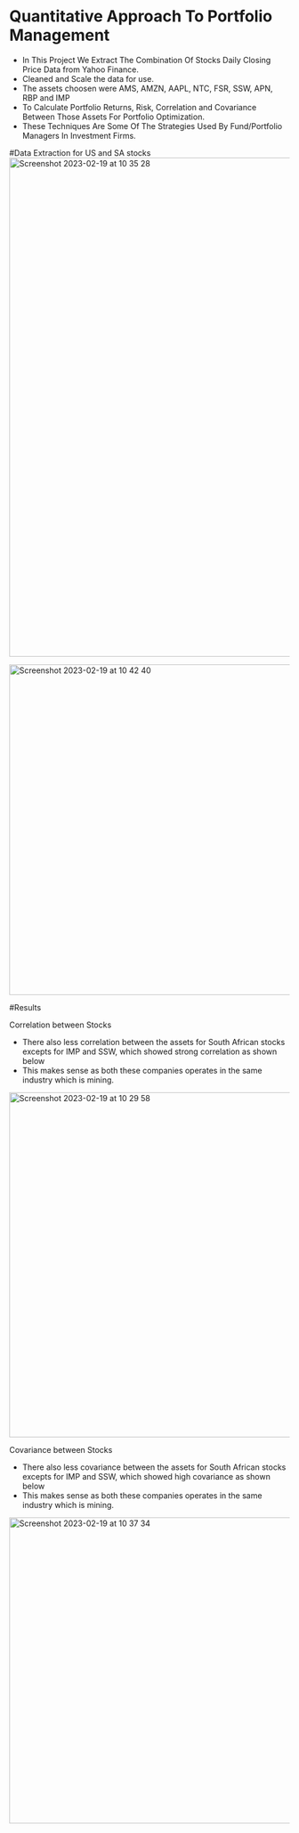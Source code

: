 # Quantitative Approach To Portfolio Management
 - In This Project We Extract The Combination Of Stocks Daily Closing Price Data from Yahoo Finance.
 - Cleaned and Scale the data for use.
 - The assets choosen were AMS, AMZN, AAPL, NTC, FSR, SSW, APN, RBP and IMP
 - To Calculate Portfolio Returns, Risk, Correlation and Covariance Between Those Assets For Portfolio Optimization. 
 - These Techniques Are Some Of The Strategies Used By Fund/Portfolio Managers In Investment Firms.
 
 
 
 #Data Extraction for US and SA stocks
 <img width="897" alt="Screenshot 2023-02-19 at 10 35 28" src="https://user-images.githubusercontent.com/61363539/219937641-a5b842d0-c644-4a50-9e9d-e4050e3942ce.png">
 
 <img width="594" alt="Screenshot 2023-02-19 at 10 42 40" src="https://user-images.githubusercontent.com/61363539/219937944-0a7709ac-6ee1-4a2b-9f18-9b477dbbb3b5.png">



#Results


Correlation between Stocks
- There also less correlation between the assets for South African stocks excepts for IMP and SSW, which showed strong correlation as shown below
- This makes sense as both these companies operates in the same industry which is mining.
<img width="620" alt="Screenshot 2023-02-19 at 10 29 58" src="https://user-images.githubusercontent.com/61363539/219937396-a87b96b6-f639-492f-87ee-aa1841cb83b5.png">




Covariance between Stocks
- There also less covariance between the assets for South African stocks excepts for IMP and SSW, which showed high covariance as shown below
- This makes sense as both these companies operates in the same industry which is mining.
<img width="550" alt="Screenshot 2023-02-19 at 10 37 34" src="https://user-images.githubusercontent.com/61363539/219937832-65d9352f-fb88-4695-b97f-743ad404987e.png">



